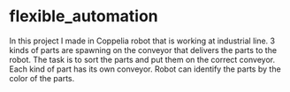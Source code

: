 # flexible_automation
In this project I made in Coppelia robot that is working at industrial line.
3 kinds of parts are spawning on the conveyor that delivers the parts to the robot.
The task is to sort the parts and put them on the correct conveyor.
Each kind of part has its own conveyor.
Robot can identify the parts by the color of the parts.

